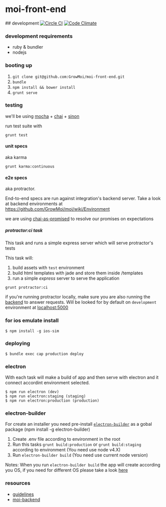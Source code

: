 # moi-front-end

## development
[![Circle CI](https://circleci.com/gh/GrowMoi/moi-front-end.svg?style=svg)](https://circleci.com/gh/GrowMoi/moi-front-end)
[![Code Climate](https://codeclimate.com/github/GrowMoi/moi-front-end/badges/gpa.svg)](https://codeclimate.com/github/GrowMoi/moi-front-end)

### development requirements

- ruby & bundler
- nodejs

### booting up

1. `git clone git@github.com:GrowMoi/moi-front-end.git`
2. `bundle`
4. `npm install && bower install`
5. `grunt serve`

### testing

we'll be using [mocha](http://mochajs.org/) + [chai](http://chaijs.com/) + [sinon](http://sinonjs.org)

run test suite with

```
grunt test
```

#### unit specs

aka karma

```
grunt karma:continuous
```

#### e2e specs

aka protractor.

End-to-end specs are run against integration's backend server. Take a look at backend environments at https://github.com/GrowMoi/moi/wiki/Environment

we are using [chai-as-promised](http://chaijs.com/plugins/chai-as-promised) to resolve our promises on expectations

##### protractor:ci task

This task  and runs a simple express server which will serve protractor's tests

This task will:

1. build assets with `test` environment
2. build html templates with jade and store them inside /templates
3. run a simple _express_ server to serve the application

```
grunt protractor:ci
```

if you're running protractor locally, make sure you are also running the [backend](github.com/GrowMoi/moi) to answer requests. Will be looked for by default on `development` environment at [localhost:5000](https://github.com/GrowMoi/moi-front-end/blob/master/config/ngconstant-config.js#L15)

### for ios emulate install

    $ npm install -g ios-sim

### deploying

    $ bundle exec cap production deploy

### electron
  With each task will make a build of app and then serve with electron and it connect accordint environment selected.

    $ npm run electron (dev)
    $ npm run electron:staging (staging)
    $ npm run electron:production (production)

### electron-builder
  For create an installer you need pre-install [`electron-builder`](https://github.com/electron-userland/electron-builder) as a gobal package (npm install -g electron-builder)

  1. Create .env file according to environment in the root
  2. Run this tasks `grunt build:production` or `grunt build:staging` according to environment (You need use node v4.X) 
  3. Run `electron-builder build` (You need use current node version)

  Notes: When you run `electron-builder build` the app will create according you OS, if you need for different OS please take a look [here](https://www.electron.build/cli)


### resources

- [guidelines](https://github.com/GrowMoi/moi-front-end/blob/master/guidelines.md)
- [moi-backend](https://github.com/GrowMoi/moi)
